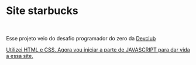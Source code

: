 <h1>Site starbucks</h1>
<br>
<P>Esse projeto veio do desafio programador do zero da <a href=https://rodolfomori.com.br/missao-programador-do-zero-cv2/>Devclub</P>
<p>Utilizei HTML e CSS. Agora vou iniciar a parte de JAVASCRIPT para dar vida a essa site.</p>
<img>

